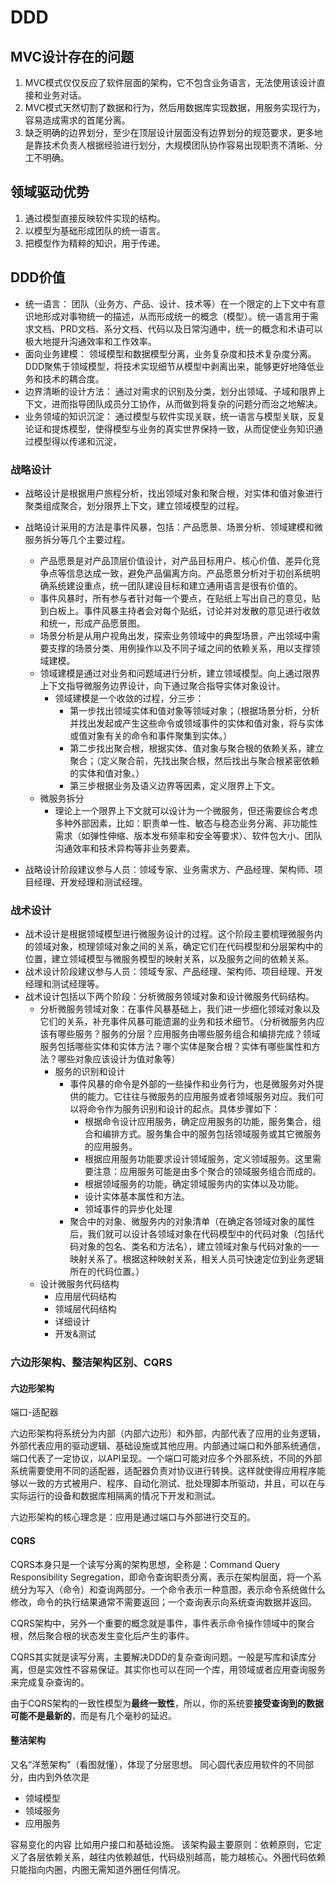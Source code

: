 # DDD
## MVC设计存在的问题

1. MVC模式仅仅反应了软件层面的架构，它不包含业务语言，无法使用该设计直接和业务对话。
2. MVC模式天然切割了数据和行为，然后用数据库实现数据，用服务实现行为，容易造成需求的首尾分离。
3. 缺乏明确的边界划分，至少在顶层设计层面没有边界划分的规范要求，更多地是靠技术负责人根据经验进行划分，大规模团队协作容易出现职责不清晰、分工不明确。

## 领域驱动优势

1. 通过模型直接反映软件实现的结构。
2. 以模型为基础形成团队的统一语言。
3. 把模型作为精粹的知识，用于传递。

## DDD价值
- 统一语言： 团队（业务方、产品、设计、技术等）在一个限定的上下文中有意识地形成对事物统一的描述，从而形成统一的概念（模型）。统一语言用于需求文档、PRD文档、系分文档、代码以及日常沟通中，统一的概念和术语可以极大地提升沟通效率和工作效率。
- 面向业务建模： 领域模型和数据模型分离，业务复杂度和技术复杂度分离。DDD聚焦于领域模型，将技术实现细节从模型中剥离出来，能够更好地降低业务和技术的耦合度。
- 边界清晰的设计方法： 通过对需求的识别及分类，划分出领域、子域和限界上下文，进而指导团队成员分工协作，从而做到将复杂的问题分而治之地解决。
- 业务领域的知识沉淀： 通过模型与软件实现关联，统一语言与模型关联，反复论证和提炼模型，使得模型与业务的真实世界保持一致，从而促使业务知识通过模型得以传递和沉淀，

### 战略设计
- 战略设计是根据用户旅程分析，找出领域对象和聚合根，对实体和值对象进行聚类组成聚合，划分限界上下文，建立领域模型的过程。
- 战略设计采用的方法是事件风暴，包括：产品愿景、场景分析、领域建模和微服务拆分等几个主要过程。
    - 产品愿景是对产品顶层价值设计，对产品目标用户、核心价值、差异化竞争点等信息达成一致，避免产品偏离方向。产品愿景分析对于初创系统明确系统建设重点，统一团队建设目标和建立通用语言是很有价值的。
    - 事件风暴时，所有参与者针对每一个要点，在贴纸上写出自己的意见，贴到白板上。事件风暴主持者会对每个贴纸，讨论并对发散的意见进行收敛和统一，形成产品愿景图。
    - 场景分析是从用户视角出发，探索业务领域中的典型场景，产出领域中需要支撑的场景分类、用例操作以及不同子域之间的依赖关系，用以支撑领域建模。
    - 领域建模是通过对业务和问题域进行分析，建立领域模型。向上通过限界上下文指导微服务边界设计，向下通过聚合指导实体对象设计。
        - 领域建模是一个收敛的过程，分三步：
            - 第一步找出领域实体和值对象等领域对象；（根据场景分析，分析并找出发起或产生这些命令或领域事件的实体和值对象，将与实体或值对象有关的命令和事件聚集到实体。）
            - 第二步找出聚合根，根据实体、值对象与聚合根的依赖关系，建立聚合；（定义聚合前，先找出聚合根，然后找出与聚合根紧密依赖的实体和值对象。）
            - 第三步根据业务及语义边界等因素，定义限界上下文。
    - 微服务拆分
        - 理论上一个限界上下文就可以设计为一个微服务，但还需要综合考虑多种外部因素，比如：职责单一性、敏态与稳态业务分离、非功能性需求（如弹性伸缩、版本发布频率和安全等要求）、软件包大小、团队沟通效率和技术异构等非业务要素。

- 战略设计阶段建议参与人员：领域专家、业务需求方、产品经理、架构师、项目经理、开发经理和测试经理。

### 战术设计
- 战术设计是根据领域模型进行微服务设计的过程。这个阶段主要梳理微服务内的领域对象，梳理领域对象之间的关系，确定它们在代码模型和分层架构中的位置，建立领域模型与微服务模型的映射关系，以及服务之间的依赖关系。
- 战术设计阶段建议参与人员：领域专家、产品经理、架构师、项目经理、开发经理和测试经理等。
- 战术设计包括以下两个阶段：分析微服务领域对象和设计微服务代码结构。
    - 分析微服务领域对象：在事件风暴基础上，我们进一步细化领域对象以及它们的关系，补充事件风暴可能遗漏的业务和技术细节。（分析微服务内应该有哪些服务？服务的分层？应用服务由哪些服务组合和编排完成？领域服务包括哪些实体和实体方法？哪个实体是聚合根？实体有哪些属性和方法？哪些对象应该设计为值对象等）
        - 服务的识别和设计
            - 事件风暴的命令是外部的一些操作和业务行为，也是微服务对外提供的能力。它往往与微服务的应用服务或者领域服务对应。我们可以将命令作为服务识别和设计的起点。具体步骤如下：
                - 根据命令设计应用服务，确定应用服务的功能，服务集合，组合和编排方式。服务集合中的服务包括领域服务或其它微服务的应用服务。
                - 根据应用服务功能要求设计领域服务，定义领域服务。这里需要注意：应用服务可能是由多个聚合的领域服务组合而成的。
                - 根据领域服务的功能，确定领域服务内的实体以及功能。
                - 设计实体基本属性和方法。
                - 领域事件的异步化处理
            - 聚合中的对象、微服务内的对象清单（在确定各领域对象的属性后，我们就可以设计各领域对象在代码模型中的代码对象（包括代码对象的包名、类名和方法名），建立领域对象与代码对象的一一映射关系了。根据这种映射关系，相关人员可快速定位到业务逻辑所在的代码位置。）
    - 设计微服务代码结构
        - 应用层代码结构
        - 领域层代码结构
        - 详细设计
        - 开发&测试

### 六边形架构、整洁架构区别、CQRS

#### 六边形架构
端口-适配器

六边形架构将系统分为内部（内部六边形）和外部，内部代表了应用的业务逻辑，外部代表应用的驱动逻辑、基础设施或其他应用。内部通过端口和外部系统通信，端口代表了一定协议，以API呈现。一个端口可能对应多个外部系统，不同的外部系统需要使用不同的适配器，适配器负责对协议进行转换。这样就使得应用程序能够以一致的方式被用户、程序、自动化测试、批处理脚本所驱动，并且，可以在与实际运行的设备和数据库相隔离的情况下开发和测试。

六边形架构的核心理念是：应用是通过端口与外部进行交互的。

#### CQRS
CQRS本身只是一个读写分离的架构思想，全称是：Command Query Responsibility Segregation，即命令查询职责分离，表示在架构层面，将一个系统分为写入（命令）和查询两部分。一个命令表示一种意图，表示命令系统做什么修改，命令的执行结果通常不需要返回；一个查询表示向系统查询数据并返回。

CQRS架构中，另外一个重要的概念就是事件，事件表示命令操作领域中的聚合根，然后聚合根的状态发生变化后产生的事件。

CQRS其实就是读写分离，主要解决DDD的复杂查询问题。一般是写库和读库分离，但是实效性不容易保证。其实你也可以在同一个库，用领域或者应用查询服务来完成复杂查询的。

由于CQRS架构的一致性模型为**最终一致性**，所以，你的系统要**接受查询到的数据可能不是最新的**，而是有几个毫秒的延迟。

#### 整洁架构

又名“洋葱架构”（看图就懂），体现了分层思想。
同心圆代表应用软件的不同部分，由内到外依次是

- 领域模型
- 领域服务
- 应用服务

容易变化的内容 比如用户接口和基础设施。 该架构最主要原则：依赖原则，它定义了各层依赖关系，越往内依赖越低，代码级别越高，能力越核心。外圈代码依赖只能指向内圈，内圈无需知道外圈任何情况。